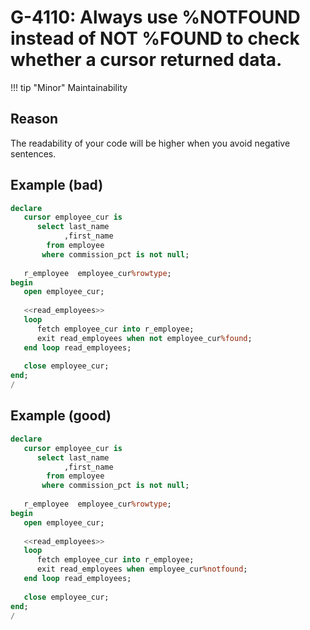 # G-4110: Always use %NOTFOUND instead of NOT %FOUND to check whether a cursor returned data.

!!! tip "Minor"
    Maintainability

## Reason

The readability of your code will be higher when you avoid negative sentences.

## Example (bad)

```sql
declare
   cursor employee_cur is 
      select last_name
            ,first_name
        from employee
       where commission_pct is not null;
           
   r_employee  employee_cur%rowtype;
begin
   open employee_cur;
   
   <<read_employees>>
   loop
      fetch employee_cur into r_employee;
      exit read_employees when not employee_cur%found;
   end loop read_employees;
   
   close employee_cur;
end;
/
```

## Example (good)

```sql
declare
   cursor employee_cur is 
      select last_name
            ,first_name
        from employee
       where commission_pct is not null;
           
   r_employee  employee_cur%rowtype;
begin
   open employee_cur;
   
   <<read_employees>>
   loop
      fetch employee_cur into r_employee;
      exit read_employees when employee_cur%notfound;
   end loop read_employees;
   
   close employee_cur;
end;
/
```
